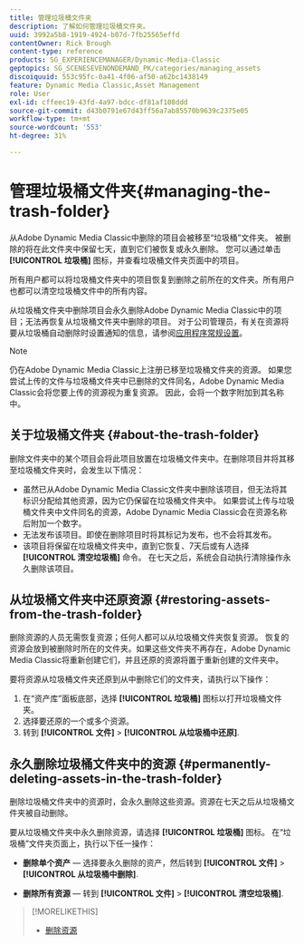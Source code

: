 ```yaml
---
title: 管理垃圾桶文件夹
description: 了解如何管理垃圾桶文件夹。
uuid: 3992a5b8-1919-4924-b07d-7fb25565effd
contentOwner: Rick Brough
content-type: reference
products: SG_EXPERIENCEMANAGER/Dynamic-Media-Classic
geptopics: SG_SCENESEVENONDEMAND_PK/categories/managing_assets
discoiquuid: 553c95fc-0a41-4f06-af50-a62bc1438149
feature: Dynamic Media Classic,Asset Management
role: User
exl-id: cffeec19-43fd-4a97-bdcc-df81af108ddd
source-git-commit: d43b0791e67d43ff56a7ab85570b9639c2375e05
workflow-type: tm+mt
source-wordcount: '553'
ht-degree: 31%

---
```


# 管理垃圾桶文件夹{#managing-the-trash-folder}

从Adobe Dynamic Media Classic中删除的项目会被移至“垃圾桶”文件夹。 被删除的将在此文件夹中保留七天，直到它们被恢复或永久删除。 您可以通过单击 **[!UICONTROL 垃圾桶]** 图标，并查看垃圾桶文件夹页面中的项目。

所有用户都可以将垃圾桶文件夹中的项目恢复到删除之前所在的文件夹。所有用户也都可以清空垃圾桶文件中的所有内容。

从垃圾桶文件夹中删除项目会永久删除Adobe Dynamic Media Classic中的项目；无法再恢复从垃圾桶文件夹中删除的项目。 对于公司管理员，有关在资源将要从垃圾桶自动删除时设置通知的信息，请参阅[应用程序常规设置](application-setup.md#general_settings)。

>[!NOTE]
>
>仍在Adobe Dynamic Media Classic上注册已移至垃圾桶文件夹的资源。 如果您尝试上传的文件与垃圾桶文件夹中已删除的文件同名，Adobe Dynamic Media Classic会将您要上传的资源视为重复资源。 因此，会将一个数字附加到其名称中。

## 关于垃圾桶文件夹 {#about-the-trash-folder}

删除文件夹中的某个项目会将此项目放置在垃圾桶文件夹中。在删除项目并将其移至垃圾桶文件夹时，会发生以下情况：

* 虽然已从Adobe Dynamic Media Classic文件夹中删除该项目，但无法将其标识分配给其他资源，因为它仍保留在垃圾桶文件夹中。 如果尝试上传与垃圾桶文件夹中文件同名的资源，Adobe Dynamic Media Classic会在资源名称后附加一个数字。
* 无法发布该项目。即使在删除项目时将其标记为发布，也不会将其发布。
* 该项目将保留在垃圾桶文件夹中，直到它恢复、7天后或有人选择 **[!UICONTROL 清空垃圾桶]** 命令。 在七天之后，系统会自动执行清除操作永久删除该项目。

## 从垃圾桶文件夹中还原资源 {#restoring-assets-from-the-trash-folder}

删除资源的人员无需恢复资源；任何人都可以从垃圾桶文件夹恢复资源。 恢复的资源会放到被删除时所在的文件夹。如果这些文件夹不再存在，Adobe Dynamic Media Classic将重新创建它们，并且还原的资源将置于重新创建的文件夹中。

要将资源从垃圾桶文件夹还原到从中删除它们的文件夹，请执行以下操作：

1. 在“资产库”面板底部，选择 **[!UICONTROL 垃圾桶]** 图标以打开垃圾桶文件夹。
1. 选择要还原的一个或多个资源。
1. 转到 **[!UICONTROL 文件]** > **[!UICONTROL 从垃圾桶中还原]**.

## 永久删除垃圾桶文件夹中的资源 {#permanently-deleting-assets-in-the-trash-folder}

删除垃圾桶文件夹中的资源时，会永久删除这些资源。资源在七天之后从垃圾桶文件夹被自动删除。

要从垃圾桶文件夹中永久删除资源，请选择 **[!UICONTROL 垃圾桶]** 图标。 在“垃圾桶”文件夹页面上，执行以下任一操作：

* **删除单个资产**  — 选择要永久删除的资产，然后转到 **[!UICONTROL 文件]** > **[!UICONTROL 从垃圾桶中删除]**.

* **删除所有资源**  — 转到 **[!UICONTROL 文件]** > **[!UICONTROL 清空垃圾桶]**.

>[!MORELIKETHIS]
>
>* [删除资源](moving-renaming-deleting-assets.md#delete_assets)

